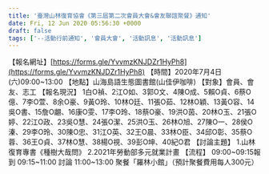 ```yaml
---
title: '臺灣山林復育協會《第三屆第二次會員大會&會友聯誼聚餐》通知'
date: Fri, 12 Jun 2020 05:56:30 +0000
draft: false
tags: ['--活動行前通知', '會員大會', '活動訊息', '活動訊息']
---
```


【報名網址】[https://forms.gle/YvvmzKNJDZr1HyPh8](https://forms.gle/YvvmzKNJDZr1HyPh8) 【時間】2020年7月4日(六)09:00~13:00 【地點】山海島語生態圖書館(山佳伊咖啡) 【對象】會員、會友、志工 【報名現況】 1白O禎、2江O如、3郭O文、4陳O成、5賴O貞、6蔡O億、7李O萱、8余O豪、9黃O玲、10林O廷、11張O茹、12林O穎、13黃O容、14吳O書、15詹O翽、16康O雯、17李O玲、18蔡O豪、19洪O茵、20林O玉、21張O婷、22江O政、23吳O慧、24張O潔、25洪O玉、26林O旭、27陳O一、28侯O溱、29李O玲、30陳O忠、31江O英、32王O晨、33林O臣、34邱O彰、35蔡O蓉、36王O貞、37林O慧、38楊O視、39彭O坤、40紀O君 【討論主題】 1.山林復育專書《種樹大哉問》 2.2021年勞動部多元就業計畫 【流程】 09:00~09:15報到 09:15~11:00 討論 11:00~13:00 聚餐「羅林小館」（預計聚餐費用每人300元）